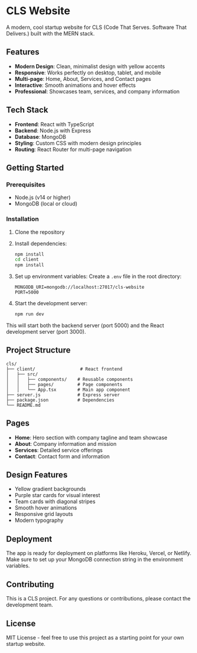# CLS Website

A modern, cool startup website for CLS (Code That Serves. Software That Delivers.) built with the MERN stack.

## Features

- **Modern Design**: Clean, minimalist design with yellow accents
- **Responsive**: Works perfectly on desktop, tablet, and mobile
- **Multi-page**: Home, About, Services, and Contact pages
- **Interactive**: Smooth animations and hover effects
- **Professional**: Showcases team, services, and company information

## Tech Stack

- **Frontend**: React with TypeScript
- **Backend**: Node.js with Express
- **Database**: MongoDB
- **Styling**: Custom CSS with modern design principles
- **Routing**: React Router for multi-page navigation

## Getting Started

### Prerequisites

- Node.js (v14 or higher)
- MongoDB (local or cloud)

### Installation

1. Clone the repository
2. Install dependencies:
   ```bash
   npm install
   cd client
   npm install
   ```

3. Set up environment variables:
   Create a `.env` file in the root directory:
   ```
   MONGODB_URI=mongodb://localhost:27017/cls-website
   PORT=5000
   ```

4. Start the development server:
   ```bash
   npm run dev
   ```

This will start both the backend server (port 5000) and the React development server (port 3000).

## Project Structure

```
cls/
├── client/                 # React frontend
│   ├── src/
│   │   ├── components/    # Reusable components
│   │   ├── pages/         # Page components
│   │   └── App.tsx        # Main app component
├── server.js              # Express server
├── package.json           # Dependencies
└── README.md
```

## Pages

- **Home**: Hero section with company tagline and team showcase
- **About**: Company information and mission
- **Services**: Detailed service offerings
- **Contact**: Contact form and information

## Design Features

- Yellow gradient backgrounds
- Purple star cards for visual interest
- Team cards with diagonal stripes
- Smooth hover animations
- Responsive grid layouts
- Modern typography

## Deployment

The app is ready for deployment on platforms like Heroku, Vercel, or Netlify. Make sure to set up your MongoDB connection string in the environment variables.

## Contributing

This is a CLS project. For any questions or contributions, please contact the development team.

## License

MIT License - feel free to use this project as a starting point for your own startup website.